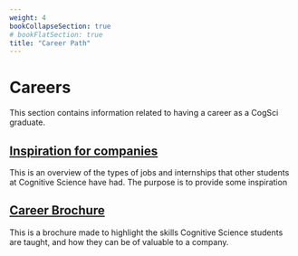 ```yaml
---
weight: 4
bookCollapseSection: true
# bookFlatSection: true
title: "Career Path"
---
```


# Careers
This section contains information related to having a career as a CogSci graduate. 

## [Inspiration for companies](company-inspiration.md)
This is an overview of the types of jobs and internships that other students at Cognitive Science have had. The purpose is to provide some inspiration 

## [Career Brochure](career-brochure.md)
This is a brochure made to highlight the skills Cognitive Science students are taught, and how they can be of valuable to a company.